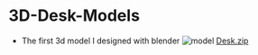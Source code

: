 # 3D-Desk-Models
- The first 3d model I designed with blender
![model](https://user-images.githubusercontent.com/61974973/121865386-8f250d00-cd06-11eb-922c-8313a4f112c0.png)
[Desk.zip](https://github.com/eremsmsk/3D-Desk-Models/files/6646906/Desk.zip)


